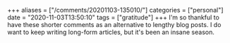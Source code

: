 +++
aliases = ["/comments/20201103-135010/"]
categories = ["personal"]
date = "2020-11-03T13:50:10"
tags = ["gratitude"]
+++
I'm so thankful to have these shorter comments as an alternative to lengthy blog posts. I do want to keep writing long-form articles, but it's been an insane season.

